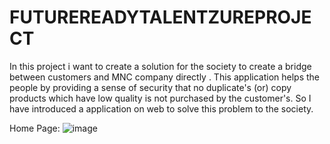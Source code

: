 # FUTUREREADYTALENTZUREPROJECT
In this project i want to create a solution for the society to create a bridge between customers and MNC company directly .
This application helps the people by providing a sense of security that no duplicate's (or) copy products which have low quality is not purchased by the customer's.
So I have introduced a application on web to solve this problem to the society.

Home Page:
![image](https://user-images.githubusercontent.com/103208320/175764414-1a0f30ef-4b4c-42d9-9314-91d7b265db6a.png)
